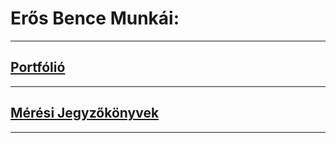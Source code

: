 # Erős Bence Munkái:

---

## [Portfólió](https://erosbence27.github.io/jegyzokonyv/index)

---

## [Mérési Jegyzőkönyvek](https://erosbence27.github.io/portfolio/index)

---